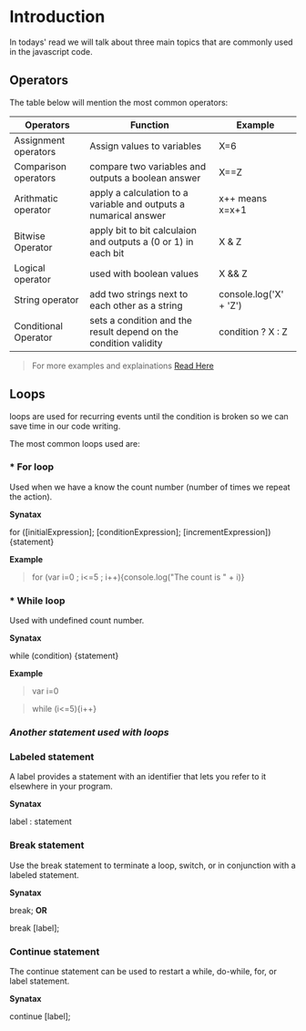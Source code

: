 # Introduction 
In todays' read we will talk about three main topics that are commonly used in the javascript code.

## Operators
The table below will mention the most common operators: 

|Operators | Function | Example
|-----|-----|-----|
| Assignment operators | Assign values to variables |X=6|
|Comparison operators|compare two variables and outputs a boolean answer| X==Z |
|Arithmatic operator|apply a calculation to a variable and outputs a numarical answer|x++ means x=x+1|
|Bitwise Operator|apply bit to bit calculaion and outputs a (0 or 1) in each bit | X & Z |
|Logical operator| used with boolean values| X && Z|
|String operator|add two strings next to each other as a string| console.log('X' + 'Z') |
|Conditional Operator| sets a condition and the result depend on the condition validity|condition ? X : Z|

> For more examples and explainations [Read Here ](https://developer.mozilla.org/en-US/docs/Web/JavaScript/Guide/Expressions_and_Operators#relational_operators)


## Loops
loops are used for recurring events until the condition is broken so we can save time in our code writing.

The most common loops used are:
### * For loop
Used when we have a know the count number (number of times we repeat the action).

**Synatax**

for ([initialExpression]; [conditionExpression]; [incrementExpression]) {statement}

**Example**

> for (var i=0 ; i<=5 ; i++){console.log("The count is " + i)}

### * While loop

Used with undefined count number.

**Synatax**

while (condition) {statement}

**Example**

>var i=0 

> while (i<=5){i++} 


### ***Another statement used with loops***
### Labeled statement
A label provides a statement with an identifier that lets you refer to it elsewhere in your program.

**Synatax**

label : statement

### Break statement
Use the break statement to terminate a loop, switch, or in conjunction with a labeled statement.

**Synatax**

break;     **OR**

break [label];

### Continue statement
The continue statement can be used to restart a while, do-while, for, or label statement.

**Synatax**

continue [label];



